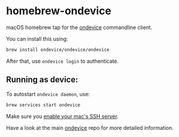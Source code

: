 # homebrew-ondevice

macOS homebrew tap for the [ondevice][ondevice] commandline client.

You can install this using:

```sh
brew install ondevice/ondevice/ondevice
```

After that, use `ondevice login` to authenticate.

## Running as device:

To autostart `ondevice daemon`, use:

```sh
brew services start ondevice
```

Make sure you [enable your mac's SSH server](https://superuser.com/a/104933).

Have a look at the main [ondevice][ondevice] repo for more detailed information.


[ondevice]: https://github.com/ondevice/ondevice
